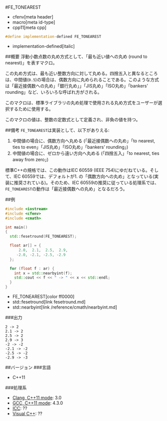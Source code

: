 #FE_TONEAREST
* cfenv[meta header]
* macro[meta id-type]
* cpp11[meta cpp]

```cpp
#define implementation-defined FE_TONEAREST
```
* implementation-defined[italic]

##概要
浮動小数点数の丸め方式として、「最も近い値への丸め (round to nearest)」を表すマクロ。

この丸め方式は、最も近い整数方向に対して丸める。四捨五入と異なるところは、中間値(`0.5`)の場合は、偶数方向に丸められることである。このような方式は「最近接偶数への丸め」「銀行丸め」」「JIS丸め」「ISO丸め」「bankers’ rounding」など、いろいろな呼ばれ方がされる。

このマクロは、標準ライブラリの丸め処理で使用される丸め方式をユーザーが選択するために使用する。

このマクロの値は、整数の定数式として定義され、非負の値を持つ。


##備考
`FE_TONEAREST`は実装として、以下がありえる:

1. 中間値の場合に、偶数方向へ丸める (「最近接偶数への丸め」「to nearest, ties to even」「JIS丸め」「ISO丸め」「bankers’ rounding」)
2. 中間値の場合に、ゼロから遠い方向へ丸める (「四捨五入」「to nearest, ties away from zero」)

標準C++の規格では、この動作はIEC 60559 (IEEE 754)にゆだねている。そして、IEC 60559では、デフォルトが1. の「偶数方向への丸め」となっている(実装に推奨されている)。そのため、IEC 60559の推奨に従っている処理系では、`FE_TONEAREST`の動作は「最近接偶数への丸め」となるだろう。


##例
```cpp
#include <iostream>
#include <cfenv>
#include <cmath>

int main()
{
  std::fesetround(FE_TONEAREST);

  float ar[] = {
      2.0,  2.1,  2.5,  2.9,
     -2.0, -2.1, -2.5, -2.9
  };

  for (float f : ar) {
    int x = std::nearbyint(f);
    std::cout << f << " -> " << x << std::endl;
  }
}
```
* FE_TONEAREST[color ff0000]
* std::fesetround[link fesetround.md]
* std::nearbyint[link /reference/cmath/nearbyint.md]

###出力
```
2 -> 2
2.1 -> 2
2.5 -> 2
2.9 -> 3
-2 -> -2
-2.1 -> -2
-2.5 -> -2
-2.9 -> -3
```

##バージョン
###言語
- C++11

###処理系
- [Clang, C++11 mode](/implementation.md#clang): 3.0
- [GCC, C++11 mode](/implementation.md#gcc): 4.3.0
- [ICC](/implementation.md#icc): ??
- [Visual C++](/implementation.md#visual_cpp): ??


